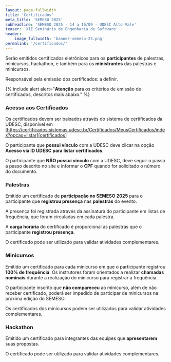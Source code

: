 ```yaml
---
layout: page-fullwidth
title: 'Certificados'
meta_title: 'SEMESO 2025'
subheadline: 'SEMESO 2025 - 14 a 16/09 - UDESC Alto Vale'
teaser: 'XII Seminário de Engenharia de Software'
header:
    image_fullwidth: 'banner-semeso-25.png'
permalink: '/certificados/'
---
```


Serão emitidos certificados eletrônicos para os **participantes** de palestras, minicursos, hackathon, e também para os **ministrantes** das palestras e minicursos.

Responsável pela emissão dos certificados: a definir.


{% include alert alert="<strong>Atenção</strong> para os critérios de emissão de certificados, descritos mais abaixo." %}

### Acesso aos Certificados

Os certificados devem ser baixados através do sistema de certificados da UDESC, disponível em [https://certificados.sistemas.udesc.br/Certificados/MeusCertificados/index?opcao=listar][certificados]

O participante que **possui vínculo** com a UDESC deve clicar na opção **Acesso via ID UDESC para listar certificados**.

O participante que **NÃO possui vínculo** com a UDESC, deve seguir o passo a passo descrito no site e informar o **CPF** quando for solicitado o número do documento.

### Palestras

Emitido um certificado de **participação no SEMESO 2025** para o participante que **registrou presença** nas **palestras** do evento.

A presença foi registrada através da assinatura do participante em listas de frequência, que foram circuladas em cada palestra.

A **carga horária** do certificado é proporcional às palestras que o participante **registrou presença**.

O certificado pode ser utilizado para validar atividades complementares.

### Minicursos

Emitido um certificado para cada minicurso em que o participante registrou **100% de frequência**. Os instrutores foram orientados a realizar **chamadas nominais** durante a realização do minicurso para registrar a frequência.

O participante inscrito que **não compareceu** ao minicurso, além de não receber certificado, poderá ser impedido de participar de minicursos na próxima edição do SEMESO.

Os certificados dos minicursos podem ser utilizados para validar atividades complementares.

### Hackathon

Emitido um certificado para integrantes das equipes que **apresentarem** suas propostas. 

O certificado pode ser utilizado para validar atividades complementares.

[certificados]: https://certificados.sistemas.udesc.br/Certificados/MeusCertificados/index?opcao=listar
